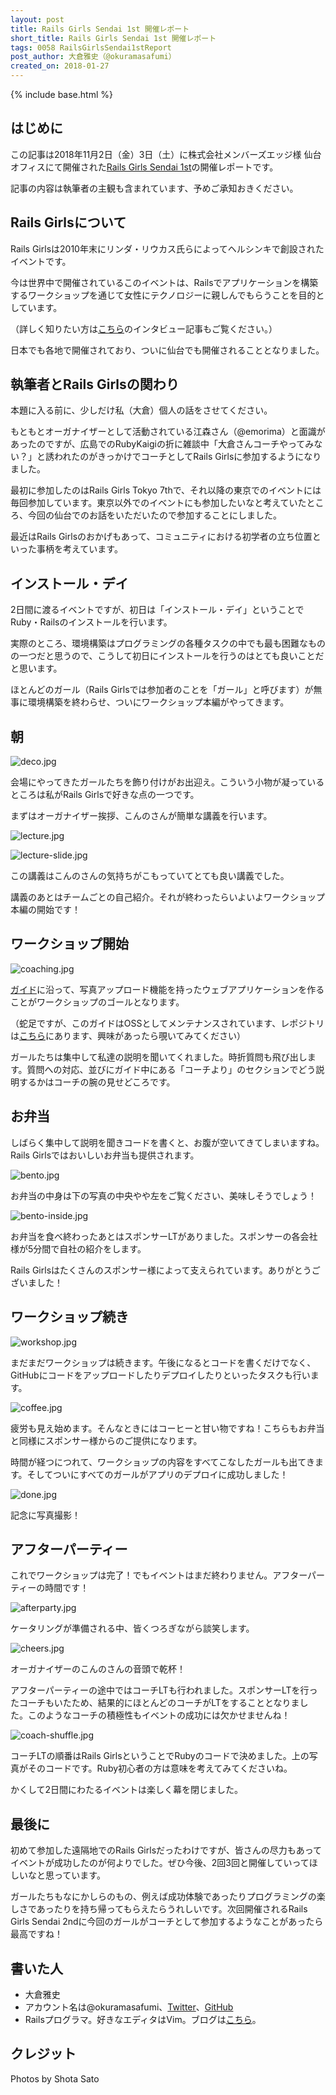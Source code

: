 ```yaml
---
layout: post
title: Rails Girls Sendai 1st 開催レポート
short_title: Rails Girls Sendai 1st 開催レポート
tags: 0058 RailsGirlsSendai1stReport
post_author: 大倉雅史（@okuramasafumi）
created_on: 2018-01-27
---
```

{% include base.html %}

## はじめに

この記事は2018年11月2日（金）3日（土）に株式会社メンバーズエッジ様 仙台オフィスにて開催された[Rails Girls Sendai 1st](http://railsgirls.com/sendai.html)の開催レポートです。

記事の内容は執筆者の主観も含まれています、予めご承知おきください。

## Rails Girlsについて

Rails Girlsは2010年末にリンダ・リウカス氏らによってヘルシンキで創設されたイベントです。

今は世界中で開催されているこのイベントは、Railsでアプリケーションを構築するワークショップを通じて女性にテクノロジーに親しんでもらうことを目的としています。

（詳しく知りたい方は[こちら](https://thebridge.jp/2015/03/linda-liukas-interview)のインタビュー記事もご覧ください。）

日本でも各地で開催されており、ついに仙台でも開催されることとなりました。

## 執筆者とRails Girlsの関わり

本題に入る前に、少しだけ私（大倉）個人の話をさせてください。

もともとオーガナイザーとして活動されている江森さん（@emorima）と面識があったのですが、広島でのRubyKaigiの折に雑談中「大倉さんコーチやってみない？」と誘われたのがきっかけでコーチとしてRails Girlsに参加するようになりました。

最初に参加したのはRails Girls Tokyo 7thで、それ以降の東京でのイベントには毎回参加しています。東京以外でのイベントにも参加したいなと考えていたところ、今回の仙台でのお話をいただいたので参加することにしました。

最近はRails Girlsのおかげもあって、コミュニティにおける初学者の立ち位置といった事柄を考えています。

## インストール・デイ

2日間に渡るイベントですが、初日は「インストール・デイ」ということでRuby・Railsのインストールを行います。

実際のところ、環境構築はプログラミングの各種タスクの中でも最も困難なものの一つだと思うので、こうして初日にインストールを行うのはとても良いことだと思います。

ほとんどのガール（Rails Girlsでは参加者のことを「ガール」と呼びます）が無事に環境構築を終わらせ、ついにワークショップ本編がやってきます。

## 朝

![deco.jpg]({{base}}{{site.baseurl}}/images/0059-RailsGirlsSendai1stReport/deco.jpg)

会場にやってきたガールたちを飾り付けがお出迎え。こういう小物が凝っているところは私がRails Girlsで好きな点の一つです。

まずはオーガナイザー挨拶、こんのさんが簡単な講義を行います。

![lecture.jpg]({{base}}{{site.baseurl}}/images/0059-RailsGirlsSendai1stReport/lecture.jpg)

![lecture-slide.jpg]({{base}}{{site.baseurl}}/images/0059-RailsGirlsSendai1stReport/lecture-slide.jpg)

この講義はこんのさんの気持ちがこもっていてとても良い講義でした。

講義のあとはチームごとの自己紹介。それが終わったらいよいよワークショップ本編の開始です！

## ワークショップ開始

![coaching.jpg]({{base}}{{site.baseurl}}/images/0059-RailsGirlsSendai1stReport/coaching.jpg)

[ガイド](http://railsgirls.jp/guide)に沿って、写真アップロード機能を持ったウェブアプリケーションを作ることがワークショップのゴールとなります。

（蛇足ですが、このガイドはOSSとしてメンテナンスされています、レポジトリは[こちら](https://github.com/railsgirls-jp/railsgirls-jp.github.io)にあります、興味があったら覗いてみてください）

ガールたちは集中して私達の説明を聞いてくれました。時折質問も飛び出します。質問への対応、並びにガイド中にある「コーチより」のセクションでどう説明するかはコーチの腕の見せどころです。

## お弁当

しばらく集中して説明を聞きコードを書くと、お腹が空いてきてしまいますね。Rails Girlsではおいしいお弁当も提供されます。

![bento.jpg]({{base}}{{site.baseurl}}/images/0059-RailsGirlsSendai1stReport/bento.jpg)

お弁当の中身は下の写真の中央やや左をご覧ください、美味しそうでしょう！

![bento-inside.jpg]({{base}}{{site.baseurl}}/images/0059-RailsGirlsSendai1stReport/bento-inside.jpg)

お弁当を食べ終わったあとはスポンサーLTがありました。スポンサーの各会社様が5分間で自社の紹介をします。

Rails Girlsはたくさんのスポンサー様によって支えられています。ありがとうございました！

## ワークショップ続き

![workshop.jpg]({{base}}{{site.baseurl}}/images/0059-RailsGirlsSendai1stReport/workshop.jpg)

まだまだワークショップは続きます。午後になるとコードを書くだけでなく、GitHubにコードをアップロードしたりデプロイしたりといったタスクも行います。

![coffee.jpg]({{base}}{{site.baseurl}}/images/0059-RailsGirlsSendai1stReport/coffee.jpg)

疲労も見え始めます。そんなときにはコーヒーと甘い物ですね！こちらもお弁当と同様にスポンサー様からのご提供になります。

時間が経つにつれて、ワークショップの内容をすべてこなしたガールも出てきます。そしてついにすべてのガールがアプリのデプロイに成功しました！

![done.jpg]({{base}}{{site.baseurl}}/images/0059-RailsGirlsSendai1stReport/done.jpg)

記念に写真撮影！

## アフターパーティー

これでワークショップは完了！でもイベントはまだ終わりません。アフターパーティーの時間です！

![afterparty.jpg]({{base}}{{site.baseurl}}/images/0059-RailsGirlsSendai1stReport/afterparty.jpg)

ケータリングが準備される中、皆くつろぎながら談笑します。

![cheers.jpg]({{base}}{{site.baseurl}}/images/0059-RailsGirlsSendai1stReport/cheers.jpg)

オーガナイザーのこんのさんの音頭で乾杯！

アフターパーティーの途中ではコーチLTも行われました。スポンサーLTを行ったコーチもいたため、結果的にほとんどのコーチがLTをすることとなりました。このようなコーチの積極性もイベントの成功には欠かせませんね！

![coach-shuffle.jpg]({{base}}{{site.baseurl}}/images/0059-RailsGirlsSendai1stReport/coach-shuffle.jpg)

コーチLTの順番はRails GirlsということでRubyのコードで決めました。上の写真がそのコードです。Ruby初心者の方は意味を考えてみてくださいね。

かくして2日間にわたるイベントは楽しく幕を閉じました。

## 最後に

初めて参加した遠隔地でのRails Girlsだったわけですが、皆さんの尽力もあってイベントが成功したのが何よりでした。ぜひ今後、2回3回と開催していってほしいなと思っています。

ガールたちもなにかしらのもの、例えば成功体験であったりプログラミングの楽しさであったりを持ち帰ってもらえたらうれしいです。次回開催されるRails Girls Sendai 2ndに今回のガールがコーチとして参加するようなことがあったら最高ですね！

## 書いた人

* 大倉雅史
* アカウント名は@okuramasafumi、[Twitter](https://twitter.com/okuramasafumi)、[GitHub](https://github.com/okuramasafumi)
* Railsプログラマ。好きなエディタはVim。ブログは[こちら](https://okuramasafumi.hatenablog.jp)。

## クレジット

Photos by Shota Sato
